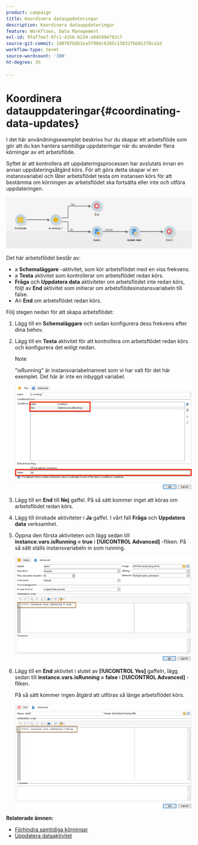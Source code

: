```yaml
---
product: campaign
title: Koordinera datauppdateringar
description: Koordinera datauppdateringar
feature: Workflows, Data Management
exl-id: 9faf7ee7-07c1-415b-b234-a945994792c7
source-git-commit: 190707b8b1ea5f90dc6385c13832fbb01378ca1d
workflow-type: tm+mt
source-wordcount: '300'
ht-degree: 3%

---
```


# Koordinera datauppdateringar{#coordinating-data-updates}



I det här användningsexemplet beskrivs hur du skapar ett arbetsflöde som gör att du kan hantera samtidiga uppdateringar när du använder flera körningar av ett arbetsflöde.

Syftet är att kontrollera att uppdateringsprocessen har avslutats innan en annan uppdateringsåtgärd körs. För att göra detta skapar vi en instansvariabel och låter arbetsflödet testa om instansen körs för att bestämma om körningen av arbetsflödet ska fortsätta eller inte och utföra uppdateringen.

![](assets/uc_dataupdate_wkf.png)

Det här arbetsflödet består av:

* a **Schemaläggare** -aktivitet, som kör arbetsflödet med en viss frekvens.
* a **Testa** aktivitet som kontrollerar om arbetsflödet redan körs.
* **Fråga** och **Uppdatera data** aktiviteter om arbetsflödet inte redan körs, följt av **End** aktivitet som initierar om arbetsflödesinstansvariabeln till false.
* An **End** om arbetsflödet redan körs.

Följ stegen nedan för att skapa arbetsflödet:

1. Lägg till en **Schemaläggare** och sedan konfigurera dess frekvens efter dina behov.
1. Lägg till en **Testa** aktivitet för att kontrollera om arbetsflödet redan körs och konfigurera det enligt nedan.

   >[!NOTE]
   >
   >&quot;isRunning&quot; är instansvariabelnamnet som vi har valt för det här exemplet. Det här är inte en inbyggd variabel.

   ![](assets/uc_dataupdate_test.png)

1. Lägg till en **End** till **Nej** gaffel. På så sätt kommer inget att köras om arbetsflödet redan körs.
1. Lägg till önskade aktiviteter i **Ja** gaffel. I vårt fall **Fråga** och **Uppdatera data** verksamhet.
1. Öppna den första aktiviteten och lägg sedan till **instance.vars.isRunning = true** i **[!UICONTROL Advanced]** -fliken. På så sätt ställs instansvariabeln in som running.

   ![](assets/uc_dataupdate_query.png)

1. Lägg till en **End** aktivitet i slutet av **[!UICONTROL Yes]** gaffeln, lägg sedan till **instance.vars.isRunning = false** i **[!UICONTROL Advanced]** -fliken.

   På så sätt kommer ingen åtgärd att utföras så länge arbetsflödet körs.

   ![](assets/uc_dataupdate_end.png)

**Relaterade ämnen:**

* [Förhindra samtidiga körningar](monitor-workflow-execution.md#preventing-simultaneous-multiple-executions)
* [Uppdatera dataaktivitet](update-data.md)
